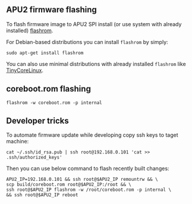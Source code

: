 APU2 firmware flashing
----------------------

To flash firmware image to APU2 SPI install (or use system with already
installed) [flashrom](https://www.flashrom.org/Flashrom).

For Debian-based distributions you can install `flashrom` by simply:

```
sudo apt-get install flashrom
```

You can also use minimal distributions with already installed `flashrom` like
[TinyCoreLinux](http://www.pcengines.ch/howto.htm#TinyCoreLinux).

## coreboot.rom flashing

```
flashrom -w coreboot.rom -p internal
```

Developer tricks
----------------

To automate firmware update while developing copy ssh keys to taget machine:

```
cat ~/.ssh/id_rsa.pub | ssh root@192.168.0.101 'cat >> .ssh/authorized_keys'
```

Then you can use below command to flash recently built changes:

```
APU2_IP=192.168.0.101 && ssh root@$APU2_IP remountrw && \
scp build/coreboot.rom root@$APU2_IP:/root && \
ssh root@$APU2_IP flashrom -w /root/coreboot.rom -p internal \
&& ssh root@$APU2_IP reboot
```
